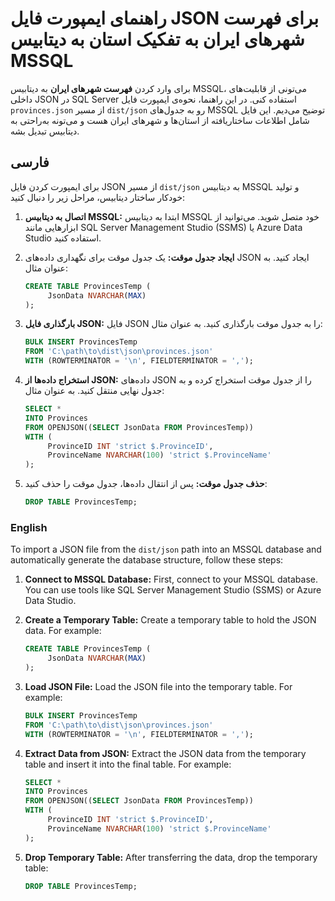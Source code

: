 # راهنمای ایمپورت فایل JSON برای فهرست شهرهای ایران به تفکیک استان به دیتابیس MSSQL

برای وارد کردن **فهرست شهرهای ایران** به دیتابیس MSSQL، می‌تونی از قابلیت‌های داخلی JSON در SQL Server استفاده کنی. در این راهنما، نحوه‌ی ایمپورت فایل `provinces.json` از مسیر `dist/json` رو به جدول‌های MSSQL توضیح می‌دیم. این فایل شامل اطلاعات ساختاریافته از استان‌ها و شهرهای ایران هست و می‌تونه به‌راحتی به دیتابیس تبدیل بشه.

## فارسی

برای ایمپورت کردن فایل JSON از مسیر `dist/json` به دیتابیس MSSQL و تولید خودکار ساختار دیتابیس، مراحل زیر را دنبال کنید:

1. **اتصال به دیتابیس MSSQL:**
   ابتدا به دیتابیس MSSQL خود متصل شوید. می‌توانید از ابزارهایی مانند SQL Server Management Studio (SSMS) یا Azure Data Studio استفاده کنید.

2. **ایجاد جدول موقت:**
   یک جدول موقت برای نگهداری داده‌های JSON ایجاد کنید. به عنوان مثال:

   ```sql
   CREATE TABLE ProvincesTemp (
        JsonData NVARCHAR(MAX)
   );
   ```

3. **بارگذاری فایل JSON:**
   فایل JSON را به جدول موقت بارگذاری کنید. به عنوان مثال:

   ```sql
   BULK INSERT ProvincesTemp
   FROM 'C:\path\to\dist\json\provinces.json'
   WITH (ROWTERMINATOR = '\n', FIELDTERMINATOR = ',');
   ```

4. **استخراج داده‌ها از JSON:**
   داده‌های JSON را از جدول موقت استخراج کرده و به جدول نهایی منتقل کنید. به عنوان مثال:

   ```sql
   SELECT *
   INTO Provinces
   FROM OPENJSON((SELECT JsonData FROM ProvincesTemp))
   WITH (
        ProvinceID INT 'strict $.ProvinceID',
        ProvinceName NVARCHAR(100) 'strict $.ProvinceName'
   );
   ```

5. **حذف جدول موقت:**
   پس از انتقال داده‌ها، جدول موقت را حذف کنید:

   ```sql
   DROP TABLE ProvincesTemp;
   ```

### English

To import a JSON file from the `dist/json` path into an MSSQL database and automatically generate the database structure, follow these steps:

1. **Connect to MSSQL Database:**
   First, connect to your MSSQL database. You can use tools like SQL Server Management Studio (SSMS) or Azure Data Studio.

2. **Create a Temporary Table:**
   Create a temporary table to hold the JSON data. For example:

   ```sql
   CREATE TABLE ProvincesTemp (
        JsonData NVARCHAR(MAX)
   );
   ```

3. **Load JSON File:**
   Load the JSON file into the temporary table. For example:

   ```sql
   BULK INSERT ProvincesTemp
   FROM 'C:\path\to\dist\json\provinces.json'
   WITH (ROWTERMINATOR = '\n', FIELDTERMINATOR = ',');
   ```

4. **Extract Data from JSON:**
   Extract the JSON data from the temporary table and insert it into the final table. For example:

   ```sql
   SELECT *
   INTO Provinces
   FROM OPENJSON((SELECT JsonData FROM ProvincesTemp))
   WITH (
        ProvinceID INT 'strict $.ProvinceID',
        ProvinceName NVARCHAR(100) 'strict $.ProvinceName'
   );
   ```

5. **Drop Temporary Table:**
   After transferring the data, drop the temporary table:

   ```sql
   DROP TABLE ProvincesTemp;
   ```
